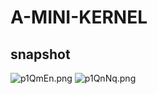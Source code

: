# A-MINI-KERNEL

## snapshot
![p1QmEn.png](https://s1.ax1x.com/2018/01/11/p1QmEn.png)
![p1QnNq.png](https://s1.ax1x.com/2018/01/11/p1QnNq.png)
